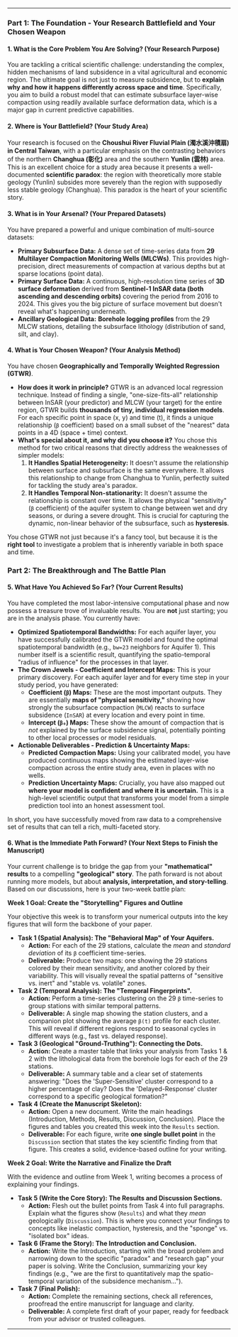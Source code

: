 ---

### **Part 1: The Foundation - Your Research Battlefield and Your Chosen Weapon**

#### **1. What is the Core Problem You Are Solving? (Your Research Purpose)**

You are tackling a critical scientific challenge: understanding the complex, hidden mechanisms of land subsidence in a vital agricultural and economic region. The ultimate goal is not just to measure subsidence, but to **explain why and how it happens differently across space and time**. Specifically, you aim to build a robust model that can estimate subsurface layer-wise compaction using readily available surface deformation data, which is a major gap in current predictive capabilities.

#### **2. Where is Your Battlefield? (Your Study Area)**

Your research is focused on the **Choushui River Fluvial Plain (濁水溪沖積扇) in Central Taiwan**, with a particular emphasis on the contrasting behaviors of the northern **Changhua (彰化)** area and the southern **Yunlin (雲林)** area. This is an excellent choice for a study area because it presents a well-documented **scientific paradox**: the region with theoretically more stable geology (Yunlin) subsides more severely than the region with supposedly less stable geology (Changhua). This paradox is the heart of your scientific story.

#### **3. What is in Your Arsenal? (Your Prepared Datasets)**

You have prepared a powerful and unique combination of multi-source datasets:
*   **Primary Subsurface Data:** A dense set of time-series data from **29 Multilayer Compaction Monitoring Wells (MLCWs)**. This provides high-precision, direct measurements of compaction at various depths but at sparse locations (point data).
*   **Primary Surface Data:** A continuous, high-resolution time series of **3D surface deformation** derived from **Sentinel-1 InSAR data (both ascending and descending orbits)** covering the period from 2016 to 2024. This gives you the big picture of surface movement but doesn't reveal what's happening underneath.
*   **Ancillary Geological Data:** **Borehole logging profiles** from the 29 MLCW stations, detailing the subsurface lithology (distribution of sand, silt, and clay).

#### **4. What is Your Chosen Weapon? (Your Analysis Method)**

You have chosen **Geographically and Temporally Weighted Regression (GTWR)**.

*   **How does it work in principle?** GTWR is an advanced local regression technique. Instead of finding a single, "one-size-fits-all" relationship between InSAR (your predictor) and MLCW (your target) for the entire region, GTWR builds **thousands of tiny, individual regression models**. For each specific point in space (x, y) and time (t), it finds a unique relationship (`β` coefficient) based on a small subset of the "nearest" data points in a 4D (space + time) context.
*   **What's special about it, and why did you choose it?** You chose this method for two critical reasons that directly address the weaknesses of simpler models:
    1.  **It Handles Spatial Heterogeneity:** It doesn't assume the relationship between surface and subsurface is the same everywhere. It allows this relationship to change from Changhua to Yunlin, perfectly suited for tackling the study area's paradox.
    2.  **It Handles Temporal Non-stationarity:** It doesn't assume the relationship is constant over time. It allows the physical "sensitivity" (`β` coefficient) of the aquifer system to change between wet and dry seasons, or during a severe drought. This is crucial for capturing the dynamic, non-linear behavior of the subsurface, such as **hysteresis**.

You chose GTWR not just because it's a fancy tool, but because it is the **right tool** to investigate a problem that is inherently variable in both space and time.

### **Part 2: The Breakthrough and The Battle Plan**

#### **5. What Have You Achieved So Far? (Your Current Results)**

You have completed the most labor-intensive computational phase and now possess a treasure trove of invaluable results. You are **not** just starting; you are in the analysis phase. You currently have:

*   **Optimized Spatiotemporal Bandwidths:** For each aquifer layer, you have successfully calibrated the GTWR model and found the optimal spatiotemporal bandwidth (e.g., `bw=23` neighbors for Aquifer 1). This number itself is a scientific result, quantifying the spatio-temporal "radius of influence" for the processes in that layer.
*   **The Crown Jewels - Coefficient and Intercept Maps:** This is your primary discovery. For each aquifer layer and for every time step in your study period, you have generated:
    *   **Coefficient (`β`) Maps:** These are the most important outputs. They are essentially **maps of "physical sensitivity,"** showing how strongly the subsurface compaction (`MLCW`) reacts to surface subsidence (`InSAR`) at every location and every point in time.
    *   **Intercept (`β₀`) Maps:** These show the amount of compaction that is *not* explained by the surface subsidence signal, potentially pointing to other local processes or model residuals.
*   **Actionable Deliverables - Prediction & Uncertainty Maps:**
    *   **Predicted Compaction Maps:** Using your calibrated model, you have produced continuous maps showing the estimated layer-wise compaction across the entire study area, even in places with no wells.
    *   **Prediction Uncertainty Maps:** Crucially, you have also mapped out **where your model is confident and where it is uncertain.** This is a high-level scientific output that transforms your model from a simple prediction tool into an honest assessment tool.

In short, you have successfully moved from raw data to a comprehensive set of results that can tell a rich, multi-faceted story.

#### **6. What is the Immediate Path Forward? (Your Next Steps to Finish the Manuscript)**

Your current challenge is to bridge the gap from your **"mathematical" results** to a compelling **"geological" story**. The path forward is not about running more models, but about **analysis, interpretation, and story-telling**. Based on our discussions, here is your two-week battle plan:

**Week 1 Goal: Create the "Storytelling" Figures and Outline**

Your objective this week is to transform your numerical outputs into the key figures that will form the backbone of your paper.

*   **Task 1 (Spatial Analysis): The "Behavioral Map" of Your Aquifers.**
    *   **Action:** For each of the 29 stations, calculate the *mean* and *standard deviation* of its `β` coefficient time-series.
    *   **Deliverable:** Produce two maps: one showing the 29 stations colored by their mean sensitivity, and another colored by their variability. This will visually reveal the spatial patterns of "sensitive vs. inert" and "stable vs. volatile" zones.
*   **Task 2 (Temporal Analysis): The "Temporal Fingerprints".**
    *   **Action:** Perform a time-series clustering on the 29 `β` time-series to group stations with similar temporal patterns.
    *   **Deliverable:** A single map showing the station clusters, and a companion plot showing the average `β(t)` profile for each cluster. This will reveal if different regions respond to seasonal cycles in different ways (e.g., fast vs. delayed response).
*   **Task 3 (Geological "Ground-Truthing"): Connecting the Dots.**
    *   **Action:** Create a master table that links your analysis from Tasks 1 & 2 with the lithological data from the borehole logs for each of the 29 stations.
    *   **Deliverable:** A summary table and a clear set of statements answering: "Does the 'Super-Sensitive' cluster correspond to a higher percentage of clay? Does the 'Delayed-Response' cluster correspond to a specific geological formation?"
*   **Task 4 (Create the Manuscript Skeleton):**
    *   **Action:** Open a new document. Write the main headings (Introduction, Methods, Results, Discussion, Conclusion). Place the figures and tables you created this week into the `Results` section.
    *   **Deliverable:** For each figure, write **one single bullet point** in the `Discussion` section that states the key scientific finding from that figure. This creates a solid, evidence-based outline for your writing.

**Week 2 Goal: Write the Narrative and Finalize the Draft**

With the evidence and outline from Week 1, writing becomes a process of explaining your findings.

*   **Task 5 (Write the Core Story): The Results and Discussion Sections.**
    *   **Action:** Flesh out the bullet points from Task 4 into full paragraphs. Explain what the figures show (`Results`) and what they *mean* geologically (`Discussion`). This is where you connect your findings to concepts like inelastic compaction, hysteresis, and the "sponge" vs. "isolated box" ideas.
*   **Task 6 (Frame the Story): The Introduction and Conclusion.**
    *   **Action:** Write the Introduction, starting with the broad problem and narrowing down to the specific "paradox" and "research gap" your paper is solving. Write the Conclusion, summarizing your key findings (e.g., "we are the first to quantitatively map the spatio-temporal variation of the subsidence mechanism...").
*   **Task 7 (Final Polish):**
    *   **Action:** Complete the remaining sections, check all references, proofread the entire manuscript for language and clarity.
    *   **Deliverable:** A complete first draft of your paper, ready for feedback from your advisor or trusted colleagues.
---